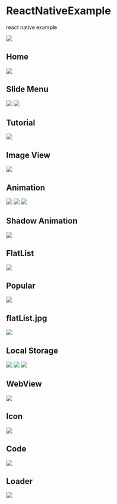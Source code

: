 # ReactNativeExample
react native example

<img src="https://github.com/Awadhesh786/ReactNativeExample/blob/master/screenshot/wallpaper.png" />

## Home
<img src="https://github.com/Awadhesh786/ReactNativeExample/blob/master/screenshot/home.png" />

## Slide Menu
<img src="https://github.com/Awadhesh786/ReactNativeExample/blob/master/screenshot/slideMenu.jpg" />
<img src="https://github.com/Awadhesh786/ReactNativeExample/blob/master/screenshot/slideMenuSort.jpg" />

## Tutorial
<img src="https://github.com/Awadhesh786/ReactNativeExample/blob/master/screenshot/tutorial.jpeg" />

## Image View
<img src="https://github.com/Awadhesh786/ReactNativeExample/blob/master/screenshot/imageView.png" />


## Animation
<img src="https://github.com/Awadhesh786/ReactNativeExample/blob/master/screenshot/animation.jpg" />

<img src="https://github.com/Awadhesh786/ReactNativeExample/blob/master/screenshot/multipleAnimate.jpg" />
<img src="https://github.com/Awadhesh786/ReactNativeExample/blob/master/screenshot/mutipleAnimation.jpg" />


## Shadow Animation
<img src="https://github.com/Awadhesh786/ReactNativeExample/blob/master/screenshot/shadowAnimation.jpg" />


## FlatList
<img src="https://github.com/Awadhesh786/ReactNativeExample/blob/master/screenshot/flatList.jpg" />

## Popular
<img src="https://github.com/Awadhesh786/ReactNativeExample/blob/master/screenshot/popular.jpeg" />

## flatList.jpg
<img src="https://github.com/Awadhesh786/ReactNativeExample/blob/master/screenshot/flatList.jpg" />

## Local Storage
<img src="https://github.com/Awadhesh786/ReactNativeExample/blob/master/screenshot/localStorage.jpg" />
<img src="https://github.com/Awadhesh786/ReactNativeExample/blob/master/screenshot/localStorage2.jpg" />
<img src="https://github.com/Awadhesh786/ReactNativeExample/blob/master/screenshot/localStorage3.jpg" />

## WebView
<img src="https://github.com/Awadhesh786/ReactNativeExample/blob/master/screenshot/webView.jpg" />

## Icon
<img src="https://github.com/Awadhesh786/ReactNativeExample/blob/master/screenshot/icon.jpeg" />

## Code
<img src="https://github.com/Awadhesh786/ReactNativeExample/blob/master/screenshot/code.jpeg" />

## Loader
<img src="https://github.com/Awadhesh786/ReactNativeExample/blob/master/screenshot/loader.jpeg" />
